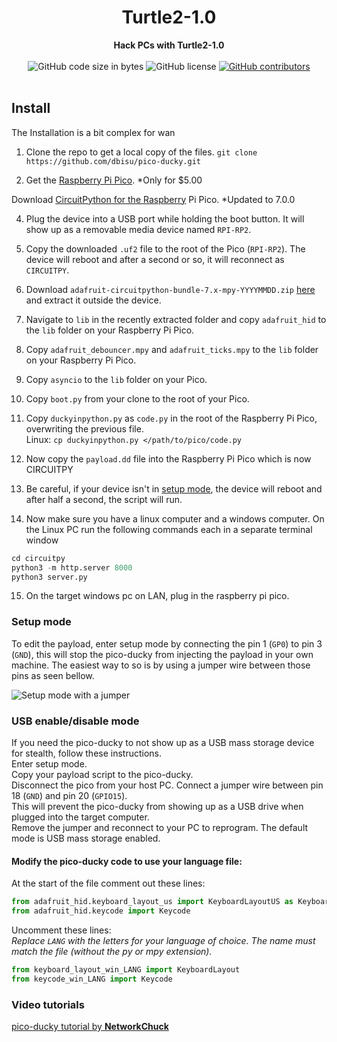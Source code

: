 <h1 align="center">Turtle2-1.0</h1>

<div align="center">
  <strong>Hack PCs with Turtle2-1.0</strong>
</div>

<br />

<div align="center">
  <img alt="GitHub code size in bytes" src="https://img.shields.io/github/languages/code-size/dbisu/pico-ducky">
  <img alt="GitHub license" src="https://img.shields.io/github/license/dbisu/pico-ducky">
  <a href="https://github.com/ACODEdev/Turtle2/graphs/contributors"><img alt="GitHub contributors" src="https://img.shields.io/github/contributors/dbisu/pico-ducky"></a>
</div>

<br />

## Install

The Installation is a bit complex for wan

1. Clone the repo to get a local copy of the files. `git clone https://github.com/dbisu/pico-ducky.git`

2. Get the [Raspberry Pi Pico](https://www.raspberrypi.com/products/raspberry-pi-pico/). *Only for $5.00

Download [CircuitPython for the Raspberry](https://circuitpython.org/board/raspberry_pi_pico/) Pi Pico. *Updated to 7.0.0

4. Plug the device into a USB port while holding the boot button. It will show up as a removable media device named `RPI-RP2`.

5. Copy the downloaded `.uf2` file to the root of the Pico (`RPI-RP2`). The device will reboot and after a second or so, it will reconnect as `CIRCUITPY`.

6. Download `adafruit-circuitpython-bundle-7.x-mpy-YYYYMMDD.zip` [here](https://github.com/adafruit/Adafruit_CircuitPython_Bundle/releases/latest) and extract it outside the device.

7. Navigate to `lib` in the recently extracted folder and copy `adafruit_hid` to the `lib` folder on your Raspberry Pi Pico.

8. Copy `adafruit_debouncer.mpy` and `adafruit_ticks.mpy` to the `lib` folder on your Raspberry Pi Pico.

9. Copy `asyncio` to the `lib` folder on your Pico.

10. Copy `boot.py` from your clone to the root of your Pico.

11. Copy `duckyinpython.py` as `code.py` in the root of the Raspberry Pi Pico, overwriting the previous file.  
     Linux: `cp duckyinpython.py </path/to/pico/code.py`

12. Now copy the `payload.dd` file into the Raspberry Pi Pico which is now CIRCUITPY

13. Be careful, if your device isn't in [setup mode](#setup-mode), the device will reboot and after half a second, the script will run.

14. Now make sure you have a linux computer and a windows computer. On the Linux PC run the following commands each in a separate terminal window

```py
cd circuitpy
python3 -m http.server 8000
python3 server.py
```
15. On the target windows pc on LAN, plug in the raspberry pi pico.

### Setup mode

To edit the payload, enter setup mode by connecting the pin 1 (`GP0`) to pin 3 (`GND`), this will stop the pico-ducky from injecting the payload in your own machine.
The easiest way to so is by using a jumper wire between those pins as seen bellow.

![Setup mode with a jumper](images/setup-mode.png)

### USB enable/disable mode

If you need the pico-ducky to not show up as a USB mass storage device for stealth, follow these instructions.  
Enter setup mode.    
Copy your payload script to the pico-ducky.  
Disconnect the pico from your host PC.
Connect a jumper wire between pin 18 (`GND`) and pin 20 (`GPIO15`).  
This will prevent the pico-ducky from showing up as a USB drive when plugged into the target computer.  
Remove the jumper and reconnect to your PC to reprogram.
The default mode is USB mass storage enabled.   


#### Modify the pico-ducky code to use your language file:

At the start of the file comment out these lines:

```py
from adafruit_hid.keyboard_layout_us import KeyboardLayoutUS as KeyboardLayout
from adafruit_hid.keycode import Keycode
```

Uncomment these lines:  
*Replace `LANG` with the letters for your language of choice. The name must match the file (without the py or mpy extension).*
```py
from keyboard_layout_win_LANG import KeyboardLayout
from keycode_win_LANG import Keycode
```

### Video tutorials

[pico-ducky tutorial by **NetworkChuck**](https://www.youtube.com/watch?v=e_f9p-_JWZw)
